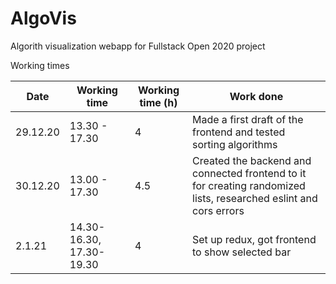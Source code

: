 # AlgoVis

Algorith visualization webapp for Fullstack Open 2020 project

Working times

Date | Working time | Working time (h) | Work done 
-----|--------------|------------------|-----------|
29.12.20 | 13.30 - 17.30 | 4 | Made a first draft of the frontend and tested sorting algorithms
30.12.20 | 13.00 - 17.30 | 4.5 | Created the backend and connected frontend to it for creating randomized lists, researched eslint and cors errors
2.1.21 | 14.30-16.30, 17.30-19.30 | 4 | Set up redux, got frontend to show selected bar 
